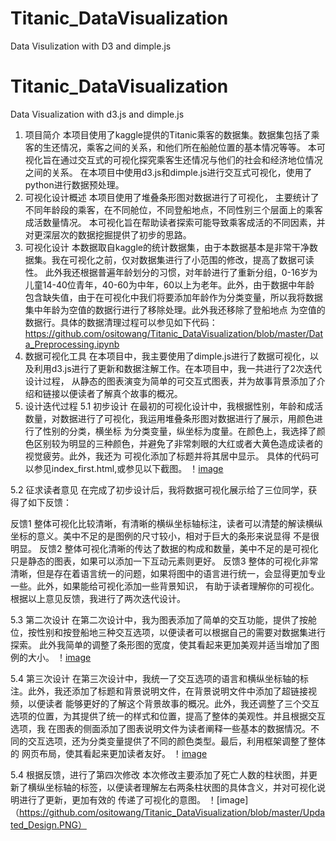 # Titanic_DataVisualization
Data Visulization with D3 and dimple.js
# Titanic_DataVisualization
Data Visualization with d3.js and dimple.js
1. 项目简介
本项目使用了kaggle提供的Titanic乘客的数据集。数据集包括了乘客的生还情况，乘客之间的关系，和他们所在船舱位置的基本情况等等。
本可视化旨在通过交互式的可视化探究乘客生还情况与他们的社会和经济地位情况之间的关系。
在本项目中使用d3.js和dimple.js进行交互式可视化，使用了python进行数据预处理。
2. 可视化设计概述
本项目使用了堆叠条形图对数据进行了可视化， 主要统计了不同年龄段的乘客，在不同舱位，不同登船地点，不同性别三个层面上的乘客成活数量情况。
本可视化旨在帮助读者探索可能导致乘客成活的不同因素，并对更深层次的数据挖掘提供了初步的思路。
3. 可视化设计
本数据取自kaggle的统计数据集，由于本数据基本是非常干净数据集。我在可视化之前，仅对数据集进行了小范围的修改，提高了数据可读性。
此外我还根据普遍年龄划分的习惯，对年龄进行了重新分组，0-16岁为儿童14-40位青年，40-60为中年，60以上为老年。此外，由于数据中年龄
包含缺失值，由于在可视化中我们将要添加年龄作为分类变量，所以我将数据集中年龄为空值的数据行进行了移除处理。此外我还移除了登船地点
为空值的数据行。具体的数据清理过程可以参见如下代码：
https://github.com/ositowang/Titanic_DataVisualization/blob/master/Data_Preprocessing.ipynb
4. 数据可视化工具
在本项目中，我主要使用了dimple.js进行了数据可视化，以及利用d3.js进行了更新和数据注解工作。在本项目中，我一共进行了2次迭代设计过程，
从静态的图表演变为简单的可交互式图表，并为故事背景添加了介绍和链接以便读者了解真个故事的概况。
5. 设计迭代过程
5.1 初步设计
在最初的可视化设计中，我根据性别，年龄和成活数量，对数据进行了可视化，我运用堆叠条形图对数据进行了展示，用颜色进行了性别的分类，横坐标
为分类变量，纵坐标为度量。在颜色上，我选择了颜色区别较为明显的三种颜色，并避免了非常刺眼的大红或者大黄色造成读者的视觉疲劳。此外，我还为
可视化添加了标题并将其居中显示。
具体的代码可以参见index_first.html,或参见以下截图。
！[image](https://github.com/ositowang/Titanic_DataVisualization/blob/master/Initial_Design.PNG)

5.2 征求读者意见
在完成了初步设计后，我将数据可视化展示给了三位同学，获得了如下反馈：

反馈1
整体可视化比较清晰，有清晰的横纵坐标轴标注，读者可以清楚的解读横纵坐标的意义。美中不足的是图例的尺寸较小，相对于巨大的条形来说显得
不是很明显。
反馈2
整体可视化清晰的传达了数据的构成和数量，美中不足的是可视化只是静态的图表，如果可以添加一下互动元素则更好。
反馈3
整体的可视化非常清晰，但是存在着语言统一的问题，如果将图中的语言进行统一，会显得更加专业一些。此外，如果能给可视化添加一些背景知识，
有助于读者理解你的可视化。
根据以上意见反馈，我进行了两次迭代设计。

5.3 第二次设计
在第二次设计中，我为图表添加了简单的交互功能，提供了按舱位，按性别和按登船地三种交互选项，以便读者可以根据自己的需要对数据集进行探索。
此外我简单的调整了条形图的宽度，使其看起来更加美观并适当增加了图例的大小。
！[image](https://github.com/ositowang/Titanic_DataVisualization/blob/master/Second_Design.PNG)

5.4 第三次设计
在第三次设计中，我统一了交互选项的语言和横纵坐标轴的标注。此外，我还添加了标题和背景说明文件，在背景说明文件中添加了超链接视频，以便读者
能够更好的了解这个背景故事的概况。此外，我还调整了三个交互选项的位置，为其提供了统一的样式和位置，提高了整体的美观性。并且根据交互选项，我
在图表的侧面添加了图表说明文件为读者阐释一些基本的数据情况。不同的交互选项，还为分类变量提供了不同的颜色类型。最后，利用框架调整了整体的
网页布局，使其看起来更加读者友好。
！[image](https://github.com/ositowang/Titanic_DataVisualization/blob/master/Final_Design.PNG)

5.4 根据反馈，进行了第四次修改
本次修改主要添加了死亡人数的柱状图，并更新了横纵坐标轴的标签，以便读者理解左右两条柱状图的具体含义，并对可视化说明进行了更新，更加有效的
传递了可视化的意图。
！[image]（https://github.com/ositowang/Titanic_DataVisualization/blob/master/Updated_Design.PNG）
